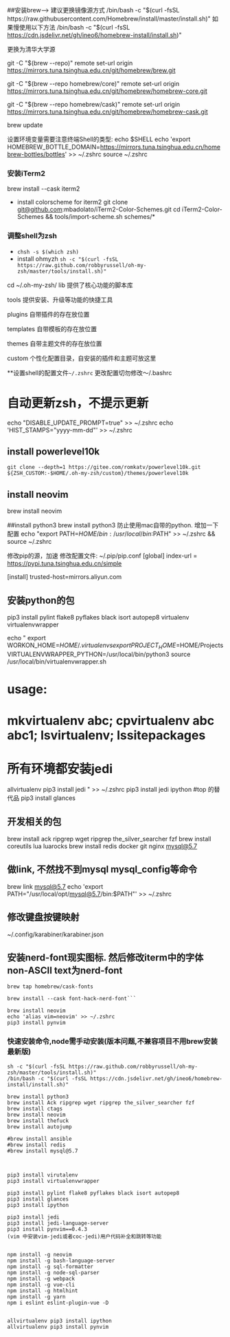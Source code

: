##安装brew--> 建议更换镜像源方式
/bin/bash -c "$(curl -fsSL https://raw.githubusercontent.com/Homebrew/install/master/install.sh)"
如果慢使用以下方法
/bin/bash -c "$(curl -fsSL https://cdn.jsdelivr.net/gh/ineo6/homebrew-install/install.sh)"

更换为清华大学源

git -C "$(brew --repo)" remote set-url origin https://mirrors.tuna.tsinghua.edu.cn/git/homebrew/brew.git

git -C "$(brew --repo homebrew/core)" remote set-url origin https://mirrors.tuna.tsinghua.edu.cn/git/homebrew/homebrew-core.git

git -C "$(brew --repo homebrew/cask)" remote set-url origin https://mirrors.tuna.tsinghua.edu.cn/git/homebrew/homebrew-cask.git

brew update

设置环境变量需要注意终端Shell的类型: echo $SHELL
echo 'export HOMEBREW_BOTTLE_DOMAIN=https://mirrors.tuna.tsinghua.edu.cn/homebrew-bottles/bottles' >> ~/.zshrc
source ~/.zshrc

### 安装iTerm2
brew install --cask iterm2

* install colorscheme for iterm2
git clone git@github.com:mbadolato/iTerm2-Color-Schemes.git
cd iTerm2-Color-Schemes && tools/import-scheme.sh schemes/*

### 调整shell为zsh
* `chsh -s $(which zsh)`
* install ohmyzh  `sh -c "$(curl -fsSL https://raw.github.com/robbyrussell/oh-my-zsh/master/tools/install.sh)"`

cd ~/.oh-my-zsh/
lib 提供了核心功能的脚本库

tools 提供安装、升级等功能的快捷工具

plugins 自带插件的存在放位置

templates 自带模板的存在放位置

themes  自带主题文件的存在放位置

custom 个性化配置目录，自安装的插件和主题可放这里

**设置shell的配置文件`~/.zshrc` 更改配置切勿修改～/.bashrc
# 自动更新zsh，不提示更新
echo "DISABLE_UPDATE_PROMPT=true" >> ~/.zshrc
echo 'HIST_STAMPS="yyyy-mm-dd"' >> ~/.zshrc

## install powerlevel10k

```
git clone --depth=1 https://gitee.com/romkatv/powerlevel10k.git ${ZSH_CUSTOM:-$HOME/.oh-my-zsh/custom}/themes/powerlevel10k
```

## install neovim

brew install neovim

##install python3
brew install python3
防止使用mac自带的python. 增加一下配置
echo "export PATH=$HOME/bin:/usr/local/bin:$PATH" >> ~/.zshrc  && source ~/.zshrc

修改pip的源，加速
修改配置文件: ~/.pip/pip.conf
[global]
index-url = https://pypi.tuna.tsinghua.edu.cn/simple

[install]
trusted-host=mirrors.aliyun.com

## 安装python的包
pip3 install pylint flake8 pyflakes black isort autopep8  virtualenv virtualenvwrapper

echo "
export WORKON_HOME=$HOME/.virtualenvs
export PROJECT_HOME=$HOME/Projects
VIRTUALENVWRAPPER_PYTHON=/usr/local/bin/python3
source /usr/local/bin/virtualenvwrapper.sh
# usage:
# mkvirtualenv abc; cpvirtualenv abc abc1; lsvirtualenv;  lssitepackages
# 所有环境都安装jedi
allvirtualenv pip3 install jedi
" >> ~/.zshrc
pip3 install jedi ipython
#top 的替代品
pip3 install glances

## 开发相关的包
brew install ack ripgrep wget ripgrep the_silver_searcher fzf
brew install coreutils lua luarocks
brew install redis docker git nginx  mysql@5.7

## 做link, 不然找不到mysql mysql_config等命令
brew link mysql@5.7
echo 'export PATH="/usr/local/opt/mysql@5.7/bin:$PATH"' >> ~/.zshrc

## 修改键盘按键映射
~/.config/karabiner/karabiner.json

## 安装nerd-font现实图标. 然后修改iterm中的字体non-ASCII text为nerd-font
```
brew tap homebrew/cask-fonts

brew install --cask font-hack-nerd-font```

brew install neovim
echo 'alias vim=neovim' >> ~/.zshrc
pip3 install pynvim
```

### 快速安装命令,node需手动安装(版本问题,不兼容项目不用brew安装最新版)
```
sh -c "$(curl -fsSL https://raw.github.com/robbyrussell/oh-my-zsh/master/tools/install.sh)"
/bin/bash -c "$(curl -fsSL https://cdn.jsdelivr.net/gh/ineo6/homebrew-install/install.sh)"

brew install python3
brew install Ack ripgrep wget ripgrep the_silver_searcher fzf
brew install ctags
brew install neovim
brew install thefuck
brew install autojump

#brew install ansible
#brew install redis
#brew install mysql@5.7



pip3 install virutalenv
pip3 install virtualenvwrapper

pip3 install pylint flake8 pyflakes black isort autopep8
pip3 install glances
pip3 install ipython

pip3 install jedi
pip3 install jedi-language-server
pip3 install pynvim==0.4.3
(vim 中安装vim-jedi或者coc-jedi)用户代码补全和跳转等功能


npm install -g neovim
npm install -g bash-language-server
npm install -g sql-formatter
npm install -g node-sql-parser
npm install -g webpack
npm install -g vue-cli
npm install -g htmlhint
npm install -g yarn
npm i eslint eslint-plugin-vue -D


allvirtualenv pip3 install ipython
allvirtualenv pip3 install pynvim
```
